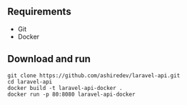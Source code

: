 ## Requirements
- Git
- Docker

## Download and run

```
git clone https://github.com/ashiredev/laravel-api.git
cd laravel-api
docker build -t laravel-api-docker .
docker run -p 80:8080 laravel-api-docker
```
